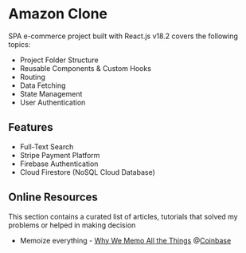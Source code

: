 # Amazon Clone
SPA e-commerce project built with React.js v18.2 covers the following topics:
- Project Folder Structure
- Reusable Components & Custom Hooks
- Routing
- Data Fetching
- State Management
- User Authentication

## Features
- Full-Text Search
- Stripe Payment Platform
- Firebase Authentication
- Cloud Firestore (NoSQL Cloud Database)

## Online Resources
This section contains a curated list of articles, tutorials that solved my problems or helped in making decision
- Memoize everything - [Why We Memo All the Things](https://attardi.org/why-we-memo-all-the-things) @[Coinbase](https://www.coinbase.com)
